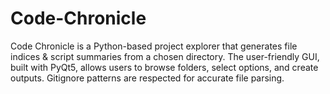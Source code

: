 # Code-Chronicle
Code Chronicle is a Python-based project explorer that generates file indices &amp; script summaries from a chosen directory. The user-friendly GUI, built with PyQt5, allows users to browse folders, select options, and create outputs. Gitignore patterns are respected for accurate file parsing.
